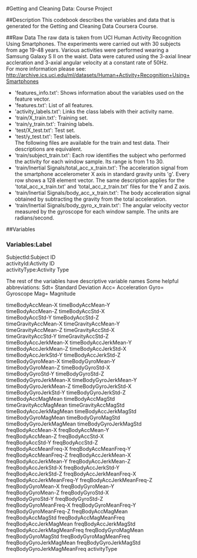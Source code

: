 #Getting and Cleaning Data: Course Project

##Description
This codebook describes the variables and data that is generated for the Getting and Cleaning Data Coursera Course.

##Raw Data
The raw data is taken from UCI Human Activity Recognition Using Smartphones. The experiments were carried out with 30 subjects from age 19-48 years.  Various activities were performed wearing a Samsung Galaxy S II on the waist.  Data were catured using the 3-axial linear accleration and 3-axial angular velocity at a constant rate of 50Hz.  
For more information please see:
http://archive.ics.uci.edu/ml/datasets/Human+Activity+Recognition+Using+Smartphones

- 'features_info.txt': Shows information about the variables used on the feature vector. <br/>
- 'features.txt': List of all features. <br/>
- 'activity_labels.txt': Links the class labels with their activity name.  <br/>
- 'train/X_train.txt': Training set.<br/>
- 'train/y_train.txt': Training labels.<br/>
- 'test/X_test.txt': Test set.<br/>
- 'test/y_test.txt': Test labels.<br/>
The following files are available for the train and test data. Their descriptions are equivalent. <br/>
- 'train/subject_train.txt': Each row identifies the subject who performed the activity for each window sample. Its range is from 1 to 30. <br/>
- 'train/Inertial Signals/total_acc_x_train.txt': The acceleration signal from the smartphone accelerometer X axis in standard gravity units 'g'. Every row shows a 128 element vector. The same description applies for the 'total_acc_x_train.txt' and 'total_acc_z_train.txt' files for the Y and Z axis. <br/>
- 'train/Inertial Signals/body_acc_x_train.txt': The body acceleration signal obtained by subtracting the gravity from the total acceleration. <br/>
- 'train/Inertial Signals/body_gyro_x_train.txt': The angular velocity vector measured by the gyroscope for each window sample. The units are radians/second. <br/>

##Variables

### Variables:Label			
 SubjectId:Subject ID          
 activityId:Activity ID 	
 activityType:Activity Type	

The rest of the variables have descriptive variable names
Some helpful abbreviations: 
Sdt= Standard Deviation
Acc= Acceleration
Gyro= Gyroscope
Mag= Magnitude

timeBodyAccMean-X           timeBodyAccMean-Y          
timeBodyAccMean-Z           timeBodyAccStd-X           
timeBodyAccStd-Y            timeBodyAccStd-Z           
timeGravityAccMean-X        timeGravityAccMean-Y       
timeGravityAccMean-Z        timeGravityAccStd-X        
timeGravityAccStd-Y         timeGravityAccStd-Z        
timeBodyAccJerkMean-X       timeBodyAccJerkMean-Y      
timeBodyAccJerkMean-Z       timeBodyAccJerkStd-X       
timeBodyAccJerkStd-Y        timeBodyAccJerkStd-Z       
timeBodyGyroMean-X          timeBodyGyroMean-Y         
timeBodyGyroMean-Z          timeBodyGyroStd-X          
timeBodyGyroStd-Y           timeBodyGyroStd-Z          
timeBodyGyroJerkMean-X      timeBodyGyroJerkMean-Y     
timeBodyGyroJerkMean-Z      timeBodyGyroJerkStd-X      
timeBodyGyroJerkStd-Y       timeBodyGyroJerkStd-Z      
timeBodyAccMagMean          timeBodyAccMagStd          
timeGravityAccMagMean       timeGravityAccMagStd       
timeBodyAccJerkMagMean      timeBodyAccJerkMagStd      
timeBodyGyroMagMean         timeBodyGyroMagStd         
timeBodyGyroJerkMagMean     timeBodyGyroJerkMagStd     
freqBodyAccMean-X           freqBodyAccMean-Y          
freqBodyAccMean-Z           freqBodyAccStd-X           
freqBodyAccStd-Y            freqBodyAccStd-Z           
freqBodyAccMeanFreq-X       freqBodyAccMeanFreq-Y      
freqBodyAccMeanFreq-Z       freqBodyAccJerkMean-X      
freqBodyAccJerkMean-Y       freqBodyAccJerkMean-Z      
freqBodyAccJerkStd-X        freqBodyAccJerkStd-Y       
freqBodyAccJerkStd-Z        freqBodyAccJerkMeanFreq-X  
freqBodyAccJerkMeanFreq-Y   freqBodyAccJerkMeanFreq-Z  
freqBodyGyroMean-X          freqBodyGyroMean-Y         
freqBodyGyroMean-Z          freqBodyGyroStd-X          
freqBodyGyroStd-Y           freqBodyGyroStd-Z          
freqBodyGyroMeanFreq-X      freqBodyGyroMeanFreq-Y     
freqBodyGyroMeanFreq-Z      freqBodyAccMagMean         
freqBodyAccMagStd           freqBodyAccMagMeanFreq     
freqBodyAccJerkMagMean      freqBodyAccJerkMagStd      
freqBodyAccJerkMagMeanFreq  freqBodyGyroMagMean        
freqBodyGyroMagStd          freqBodyGyroMagMeanFreq    
freqBodyGyroJerkMagMean     freqBodyGyroJerkMagStd     
freqBodyGyroJerkMagMeanFreq activityType   
